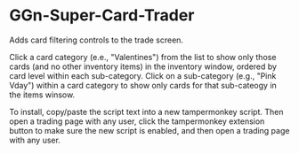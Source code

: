 # GGn-Super-Card-Trader

Adds card filtering controls to the trade screen.

Click a card category (e.e., "Valentines") from the list to show only those cards (and no other inventory items) in the inventory window, ordered by card level within each sub-category. Click on a sub-category (e.g., "Pink Vday") within a card category to show only cards for that sub-cateogy in the items winsow.

To install, copy/paste the script text into a new tampermonkey script. Then open a trading page with any user, click the tampermonkey extension button to make sure the new script is enabled, and then open a trading page with any user.
